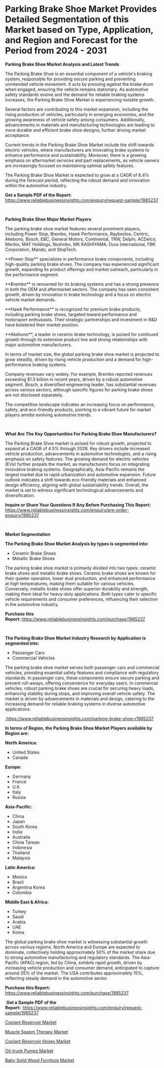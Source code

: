 <p><h1>Parking Brake Shoe Market Provides Detailed Segmentation of this Market based on Type, Application, and Region and Forecast for the Period from 2024 - 2031</h1></p><p><strong>Parking Brake Shoe Market Analysis and Latest Trends</strong></p>
<p><p>The Parking Brake Shoe is an essential component of a vehicle's braking system, responsible for providing secure parking and preventing unintended vehicle movement. It acts by pressing against the brake drum when engaged, ensuring the vehicle remains stationary. As automotive safety standards evolve and the demand for reliable braking systems increases, the Parking Brake Shoe Market is experiencing notable growth. </p><p>Several factors are contributing to this market expansion, including the rising production of vehicles, particularly in emerging economies, and the growing awareness of vehicle safety among consumers. Additionally, advancements in materials and manufacturing technologies are leading to more durable and efficient brake shoe designs, further driving market acceptance. </p><p>Current trends in the Parking Brake Shoe Market include the shift towards electric vehicles, where manufacturers are innovating brake systems to enhance performance and sustainability. Moreover, there is a growing emphasis on aftermarket services and part replacements, as vehicle owners are increasingly focused on maintaining optimal safety features. </p><p>The Parking Brake Shoe Market is expected to grow at a CAGR of 8.4% during the forecast period, reflecting the robust demand and innovation within the automotive industry.</p></p>
<p><strong>Get a Sample PDF of the Report:&nbsp;</strong> <a href="https://www.reliablebusinessinsights.com/enquiry/request-sample/1985237?utm_campaign=62&utm_medium=2&utm_source=Github&utm_content=ia&utm_term=02112024&utm_id=parking-brake-shoe">https://www.reliablebusinessinsights.com/enquiry/request-sample/1985237</a></p>
<p>&nbsp;</p>
<p><strong>Parking Brake Shoe Major Market Players</strong></p>
<p><p>The parking brake shoe market features several prominent players, including Power Stop, Brembo, Hawk Performance, Raybestos, Centric, Akebono, Bosch, EBC, General Motors, Continental, TRW, Delphi, ACDelco, Meritor, MAT Holdings, Nsshnbo, MK KASHIYAMA, Dura International, FBK Corporation, Mando, and StopTech. </p><p>**Power Stop** specializes in performance brake components, including high-quality parking brake shoes. The company has experienced significant growth, expanding its product offerings and market outreach, particularly in the performance segment. </p><p>**Brembo** is renowned for its braking systems and has a strong presence in both the OEM and aftermarket sectors. The company has seen consistent growth, driven by innovation in brake technology and a focus on electric vehicle market demands.</p><p>**Hawk Performance** is recognized for premium brake products, including parking brake shoes, targeted toward performance and motorsport enthusiasts. Their strategic partnerships and investment in R&D have bolstered their market position.</p><p>**Akebono**, a leader in ceramic brake technology, is poised for continued growth through its extensive product line and strong relationships with major automotive manufacturers. </p><p>In terms of market size, the global parking brake shoe market is projected to grow steadily, driven by rising vehicle production and a demand for high-performance braking systems. </p><p>Company revenues vary widely. For example, Brembo reported revenues exceeding $1.5 billion in recent years, driven by a robust automotive segment. Bosch, a diversified engineering leader, has substantial revenues across various sectors, although specific figures for parking brake shoes are not disclosed separately. </p><p>The competitive landscape indicates an increasing focus on performance, safety, and eco-friendly products, pointing to a vibrant future for market players amidst evolving automotive trends.</p></p>
<p>&nbsp;</p>
<p><strong>What Are The Key Opportunities For Parking Brake Shoe Manufacturers?</strong></p>
<p><p>The Parking Brake Shoe market is poised for robust growth, projected to expand at a CAGR of 4.5% through 2028. Key drivers include increased vehicle production, advancements in automotive technologies, and a rising emphasis on safety features. The growing demand for electric vehicles (EVs) further propels the market, as manufacturers focus on integrating innovative braking systems. Geographically, Asia-Pacific remains the largest market due to rapid urbanization and automotive expansion. Future outlook indicates a shift towards eco-friendly materials and enhanced design efficiency, aligning with global sustainability trends. Overall, the market is set to witness significant technological advancements and diversification.</p></p>
<p><strong>Inquire or Share Your Questions If Any Before Purchasing This Report:</strong> <a href="https://www.reliablebusinessinsights.com/enquiry/pre-order-enquiry/1985237?utm_campaign=62&utm_medium=2&utm_source=Github&utm_content=ia&utm_term=02112024&utm_id=parking-brake-shoe">https://www.reliablebusinessinsights.com/enquiry/pre-order-enquiry/1985237</a></p>
<p>&nbsp;</p>
<p><strong>Market Segmentation</strong></p>
<p><strong>The Parking Brake Shoe Market Analysis by types is segmented into:</strong></p>
<p><ul><li>Ceramic Brake Shoes</li><li>Metallic Brake Shoes</li></ul></p>
<p><p>The parking brake shoe market is primarily divided into two types: ceramic brake shoes and metallic brake shoes. Ceramic brake shoes are known for their quieter operation, lower dust production, and enhanced performance at high temperatures, making them suitable for various vehicles. Conversely, metallic brake shoes offer superior durability and strength, making them ideal for heavy-duty applications. Both types cater to specific vehicle requirements and consumer preferences, influencing their selection in the automotive industry.</p></p>
<p><strong>Purchase this Report:&nbsp;</strong><a href="https://www.reliablebusinessinsights.com/purchase/1985237?utm_campaign=62&utm_medium=2&utm_source=Github&utm_content=ia&utm_term=02112024&utm_id=parking-brake-shoe">https://www.reliablebusinessinsights.com/purchase/1985237</a></p>
<p>&nbsp;</p>
<p><strong>The Parking Brake Shoe Market Industry Research by Application is segmented into:</strong></p>
<p><ul><li>Passenger Cars</li><li>Commercial Vehicles</li></ul></p>
<p><p>The parking brake shoe market serves both passenger cars and commercial vehicles, providing essential safety features and compliance with regulatory standards. In passenger cars, these components ensure secure parking and prevent roll-aways, offering convenience for everyday users. In commercial vehicles, robust parking brake shoes are crucial for securing heavy loads, enhancing stability during stops, and improving overall vehicle safety. The market is driven by advancements in materials and design, catering to the increasing demand for reliable braking systems in diverse automotive applications.</p></p>
<p><a href="https://www.reliablebusinessinsights.com/parking-brake-shoe-r1985237?utm_campaign=62&utm_medium=2&utm_source=Github&utm_content=ia&utm_term=02112024&utm_id=parking-brake-shoe">&nbsp;https://www.reliablebusinessinsights.com/parking-brake-shoe-r1985237</a></p>
<p><strong>In terms of Region, the Parking Brake Shoe Market Players available by Region are:</strong></p>
<p>
    <p> <strong> North America: </strong>
        <ul>
            <li>United States</li>
            <li>Canada</li>
        </ul>
        </p> 
    <p> <strong> Europe: </strong>
        <ul>
            <li>Germany</li>
            <li>France</li>
            <li>U.K.</li>
            <li>Italy</li>
            <li>Russia</li>
        </ul>
        </p> 
    <p> <strong> Asia-Pacific: </strong>
        <ul>
            <li>China</li>
            <li>Japan</li>
            <li>South Korea</li>
            <li>India</li>
            <li>Australia</li>
            <li>China Taiwan</li>
            <li>Indonesia</li>
            <li>Thailand</li>
            <li>Malaysia</li>
        </ul>
        </p> 
    <p> <strong> Latin America: </strong>
        <ul>
            <li>Mexico</li>
            <li>Brazil</li>
            <li>Argentina Korea</li>
            <li>Colombia</li>
        </ul>
        </p> 
    <p> <strong> Middle East & Africa: </strong>
        <ul>
            <li>Turkey</li>
            <li>Saudi</li>
            <li>Arabia</li>
            <li>UAE</li>
            <li>Korea</li>
        </ul>
    </p>
    </p>
<p><p>The global parking brake shoe market is witnessing substantial growth across various regions. North America and Europe are expected to dominate, collectively holding approximately 50% of the market share due to strong automotive manufacturing and regulatory standards. The Asia-Pacific (APAC) region, led by China, exhibits rapid growth, driven by increasing vehicle production and consumer demand, anticipated to capture around 35% of the market. The USA contributes approximately 15%, reflecting steady demand in the automotive sector.</p></p>
<p><strong>Purchase this Report: </strong><a href="https://www.reliablebusinessinsights.com/purchase/1985237?utm_campaign=62&utm_medium=2&utm_source=Github&utm_content=ia&utm_term=02112024&utm_id=parking-brake-shoe">https://www.reliablebusinessinsights.com/purchase/1985237</a></p>
<p>&nbsp;<strong>Get a Sample PDF of the Report:&nbsp;&nbsp;</strong><a href="https://www.reliablebusinessinsights.com/enquiry/request-sample/1985237?utm_campaign=62&utm_medium=2&utm_source=Github&utm_content=ia&utm_term=02112024&utm_id=parking-brake-shoe">https://www.reliablebusinessinsights.com/enquiry/request-sample/1985237</a></p>
<p><strong></strong></p>
<p><p><a href="https://github.com/benjigwozdzus/Market-Research-Report-List-1/blob/main/coolant-reservoir-market.md?utm_campaign=62&utm_medium=2&utm_source=Github&utm_content=ia&utm_term=02112024&utm_id=parking-brake-shoe">Coolant Reservoir Market</a></p><p><a href="https://issuu.com/reportprime-2/docs/muscle-spasm-therapy-market-size-20_40178e9b159df3?utm_campaign=62&utm_medium=2&utm_source=Github&utm_content=ia&utm_term=02112024&utm_id=parking-brake-shoe">Muscle Spasm Therapy Market</a></p><p><a href="https://github.com/abbiewimld/Market-Research-Report-List-1/blob/main/coolant-reservoir-hoses-market.md?utm_campaign=62&utm_medium=2&utm_source=Github&utm_content=ia&utm_term=02112024&utm_id=parking-brake-shoe">Coolant Reservoir Hoses Market</a></p><p><a href="https://www.linkedin.com/pulse/oil-trunk-pumps-market-research-report-2024-2031-cogno-insight-v60de?utm_campaign=62&utm_medium=2&utm_source=Github&utm_content=ia&utm_term=02112024&utm_id=parking-brake-shoe">Oil-trunk Pumps Market</a></p><p><a href="https://www.linkedin.com/pulse/baby-solid-wood-furniture-market-outlook-share-analysis-siqie?utm_campaign=62&utm_medium=2&utm_source=Github&utm_content=ia&utm_term=02112024&utm_id=parking-brake-shoe">Baby Solid Wood Furniture Market</a></p></p>